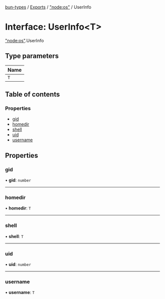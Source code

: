 [bun-types](https://oven-sh.github.io/bun-types/README.md) / [Exports](https://oven-sh.github.io/bun-types/modules.md) / ["node:os"](https://oven-sh.github.io/bun-types/modules/node_os_.md) / UserInfo

# Interface: UserInfo<T\>

["node:os"](https://oven-sh.github.io/bun-types/modules/node_os_.md).UserInfo

## Type parameters

| Name |
| :------ |
| `T` |

## Table of contents

### Properties

- [gid](https://oven-sh.github.io/bun-types/interfaces/node_os_.UserInfo.md#gid)
- [homedir](https://oven-sh.github.io/bun-types/interfaces/node_os_.UserInfo.md#homedir)
- [shell](https://oven-sh.github.io/bun-types/interfaces/node_os_.UserInfo.md#shell)
- [uid](https://oven-sh.github.io/bun-types/interfaces/node_os_.UserInfo.md#uid)
- [username](https://oven-sh.github.io/bun-types/interfaces/node_os_.UserInfo.md#username)

## Properties

### gid

• **gid**: `number`

___

### homedir

• **homedir**: `T`

___

### shell

• **shell**: `T`

___

### uid

• **uid**: `number`

___

### username

• **username**: `T`

